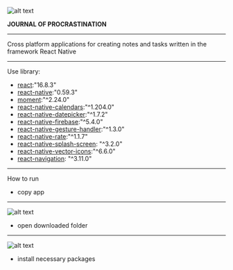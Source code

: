 ![alt text](https://sun2.velcom-by-minsk.userapi.com/wUcVKAgu2T64e-0qa3B41tOIWXA3Vg8MW6oS2Q/o-tdh66s3a8.jpg)

**JOURNAL OF PROCRASTINATION** 
***
Cross platform applications for creating notes and tasks written in the framework React Native
***
Use library:
 + [react](https://github.com/facebook/react/):"16.8.3"
 + [react-native](https://github.com/facebook/react-native#readme):"0.59.3"
 + [moment](https://github.com/moment/moment/):"^2.24.0"
 + [react-native-calendars](https://github.com/wix/react-native-calendars#readme):"^1.204.0"
 + [react-native-datepicker](https://github.com/xgfe/react-native-datepicker#readme):"^1.7.2"
 + [react-native-firebase](https://github.com/invertase/react-native-firebase#readme):"^5.4.0"
 + [react-native-gesture-handler](https://github.com/software-mansion/react-native-gesture-handler#readme):"^1.3.0"
 + [react-native-rate](https://github.com/KjellConnelly/react-native-rate#readme):"^1.1.7"
 + [react-native-splash-screen](https://github.com/crazycodeboy/react-native-splash-screen#readme): "^3.2.0"
 + [react-native-vector-icons](https://github.com/oblador/react-native-vector-icons):"^6.6.0"
 + [react-navigation](https://github.com/react-navigation/react-navigation#readme): "^3.11.0"
 ***
 How to run
   + copy app
   ***
   ![alt text](https://sun9-30.userapi.com/m9o_hpLYUgzqEUO8kvfxZAq1t3T1lGUc_iOzpQ/K_nGAPTaOuE.jpg)
   
   + open downloaded folder
   ***
   ![alt text](https://sun2.velcom-by-minsk.userapi.com/-IiXZuRQ7XbIPSKzDLP4NWPvleQDBwQKFZJt8w/mELvZOM10Jg.jpg)
  
   + install necessary packages
 
